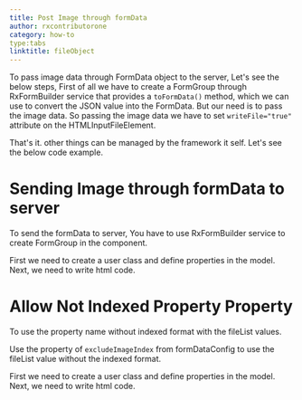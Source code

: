 ```yaml
---
title: Post Image through formData
author: rxcontributorone
category: how-to
type:tabs
linktitle: fileObject
---
```


To pass image data through FormData object to the server, Let's see the below steps, First of all we have to create a FormGroup through RxFormBuilder service that provides a `toFormData()` method, which we can use to convert the JSON value into the FormData. But our need is to pass the image data. So passing the image data we have to set  `writeFile="true"` attribute on the HTMLInputFileElement.

That's it. other things can be managed by the framework it self. Let's see the below code example.

# Sending Image through formData to server

To send the formData to server, You have to use RxFormBuilder service to create FormGroup in the component.

<data-scope scope="['decorator']">
First we need to create a user class and define properties in the model.
<div component="app-code" key="fileobject-complete-model"></div> 
</data-scope>
<div component="app-code" key="fileobject-complete-component"></div> 
Next, we need to write html code.
<div component="app-code" key="fileobject-complete-html"></div> 
<div component="app-example-runner" ref-component="app-fileobject-complete"></div>

# Allow Not Indexed Property Property

To use the property name without indexed format with the fileList values. 

Use the property of `excludeImageIndex` from formDataConfig to use the fileList value without the indexed format.

<data-scope scope="['decorator']">
First we need to create a user class and define properties in the model.
<div component="app-code" key="fileobject-excludeindex-model"></div> 
</data-scope>
<div component="app-code" key="fileobject-excludeindex-component"></div> 
Next, we need to write html code.
<div component="app-code" key="fileobject-excludeindex-html"></div> 
<div component="app-example-runner" ref-component="app-fileobject-excludeindex"></div>